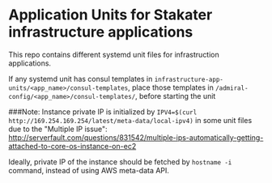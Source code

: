 # Application Units for Stakater infrastructure applications

This repo contains different systemd unit files for infrastruction applications.

If any systemd unit has consul templates in  `infrastructure-app-units/<app_name>/consul-templates`, place those templates in `/admiral-config/<app_name>/consul-templates/`, before starting the unit


###Note:
Instance private IP is initialized by
`IPV4=$(curl http://169.254.169.254/latest/meta-data/local-ipv4)`
in some unit files due to the "Multiple IP issue": http://serverfault.com/questions/831542/multiple-ips-automatically-getting-attached-to-core-os-instance-on-ec2

Ideally, private IP of the instance should be fetched by `hostname -i` command, instead of using AWS meta-data API.
